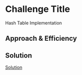 # Challenge Title
Hash Table Implementation

## Approach & Efficiency
<!-- What approach did you take? Why? What is the Big O space/time for this approach? -->

## Solution
[Solution](./hash__tables.py)